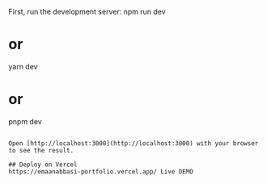 First, run the development server:
npm run dev
# or
yarn dev
# or
pnpm dev
```

Open [http://localhost:3000](http://localhost:3000) with your browser to see the result.

## Deploy on Vercel
https://emaanabbasi-portfolio.vercel.app/ Live DEMO
